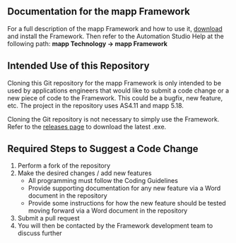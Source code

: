 ## Documentation for the mapp Framework
For a full description of the mapp Framework and how to use it, [download](https://github.com/br-automation-com/mapp-Framework/releases) and install the Framework. Then refer to the Automation Studio Help at the following path: 
**mapp Technology -> mapp Framework**


## Intended Use of this Repository
Cloning this Git repository for the mapp Framework is only intended to be used by applications engineers that would like to submit a code change or a new piece of code to the Framework. This could be a bugfix, new feature, etc. The project in the repository uses AS4.11 and mapp 5.18.  

Cloning the Git repository is not necessary to simply use the Framework. Refer to the [releases page](https://github.com/br-automation-com/mapp-Framework/releases) to download the latest .exe. 





## Required Steps to Suggest a Code Change
1. Perform a fork of the repository
2. Make the desired changes / add new features
   - All programming must follow the Coding Guidelines
   - Provide supporting documentation for any new feature via a Word document in the repository
   - Provide some instructions for how the new feature should be tested moving forward via a Word document in the repository
3. Submit a pull request 
4. You will then be contacted by the Framework development team to discuss further

